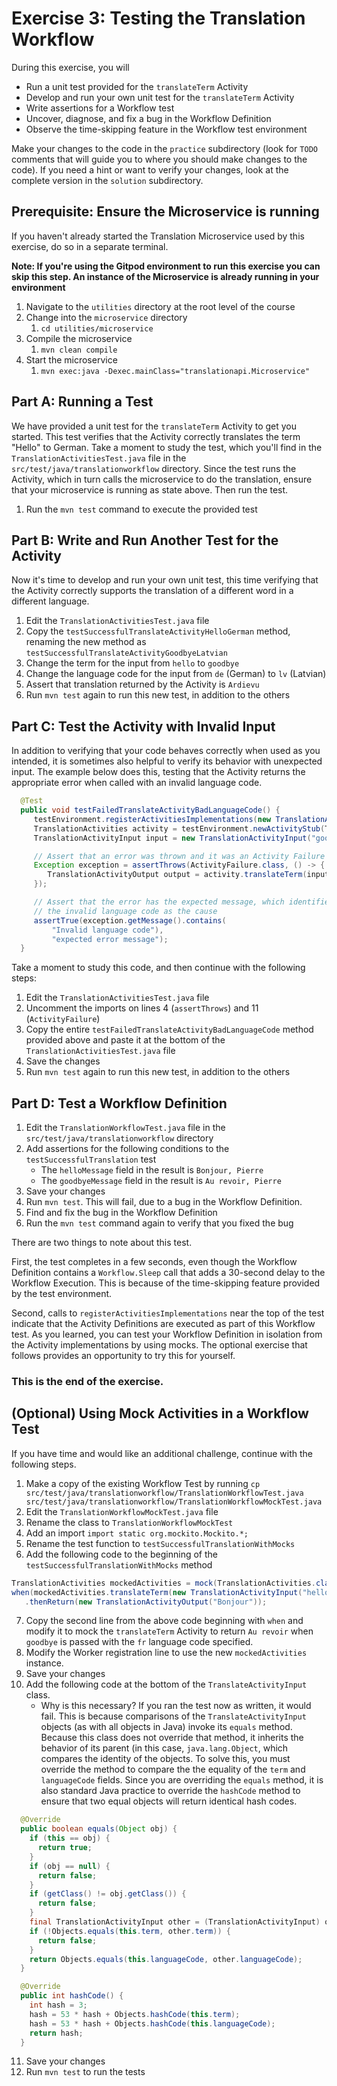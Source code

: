 # Exercise 3: Testing the Translation Workflow

During this exercise, you will

- Run a unit test provided for the `translateTerm` Activity
- Develop and run your own unit test for the `translateTerm` Activity
- Write assertions for a Workflow test
- Uncover, diagnose, and fix a bug in the Workflow Definition
- Observe the time-skipping feature in the Workflow test environment

Make your changes to the code in the `practice` subdirectory (look for
`TODO` comments that will guide you to where you should make changes to
the code). If you need a hint or want to verify your changes, look at
the complete version in the `solution` subdirectory.

## Prerequisite: Ensure the Microservice is running

If you haven't already started the Translation Microservice used by this exercise,
do so in a separate terminal.

**Note: If you're using the Gitpod environment to run this exercise you can
skip this step. An instance of the Microservice is already running in your
environment**

1. Navigate to the `utilities` directory at the root level of the course
2. Change into the `microservice` directory
   1. `cd utilities/microservice`
3. Compile the microservice
   1. `mvn clean compile`
4. Start the microservice
   1. `mvn exec:java -Dexec.mainClass="translationapi.Microservice"`

## Part A: Running a Test

We have provided a unit test for the `translateTerm` Activity
to get you started. This test verifies that the Activity correctly
translates the term "Hello" to German. Take a moment to study the
test, which you'll find in the `TranslationActivitiesTest.java` file in the
`src/test/java/translationworkflow` directory. Since the test runs the
Activity, which in turn calls the microservice to do the translation, ensure
that your microservice is running as state above. Then run the test.

1. Run the `mvn test` command to execute the provided test

## Part B: Write and Run Another Test for the Activity

Now it's time to develop and run your own unit test, this time
verifying that the Activity correctly supports the translation
of a different word in a different language.

1. Edit the `TranslationActivitiesTest.java` file
2. Copy the `testSuccessfulTranslateActivityHelloGerman` method,
   renaming the new method as `testSuccessfulTranslateActivityGoodbyeLatvian`
3. Change the term for the input from `hello` to `goodbye`
4. Change the language code for the input from `de` (German) to `lv` (Latvian)
5. Assert that translation returned by the Activity is `Ardievu`
6. Run `mvn test` again to run this new test, in addition to the others

## Part C: Test the Activity with Invalid Input

In addition to verifying that your code behaves correctly when used as
you intended, it is sometimes also helpful to verify its behavior with
unexpected input. The example below does this, testing that the Activity
returns the appropriate error when called with an invalid language code.

```java
  @Test
  public void testFailedTranslateActivityBadLanguageCode() {
     testEnvironment.registerActivitiesImplementations(new TranslationActivitiesImpl());
     TranslationActivities activity = testEnvironment.newActivityStub(TranslationActivities.class);
     TranslationActivityInput input = new TranslationActivityInput("goodbye", "xq");

     // Assert that an error was thrown and it was an Activity Failure
     Exception exception = assertThrows(ActivityFailure.class, () -> {
        TranslationActivityOutput output = activity.translateTerm(input);
     });

     // Assert that the error has the expected message, which identifies
     // the invalid language code as the cause
     assertTrue(exception.getMessage().contains(
         "Invalid language code"),
         "expected error message");
  }
```

Take a moment to study this code, and then continue with the
following steps:

1. Edit the `TranslationActivitiesTest.java` file
2. Uncomment the imports on lines 4 (`assertThrows`) and 11 (`ActivityFailure`)
3. Copy the entire `testFailedTranslateActivityBadLanguageCode` method
   provided above and paste it at the bottom of the `TranslationActivitiesTest.java` file
4. Save the changes
5. Run `mvn test` again to run this new test, in addition to the others

## Part D: Test a Workflow Definition

1. Edit the `TranslationWorkflowTest.java` file in the
   `src/test/java/translationworkflow` directory
2. Add assertions for the following conditions to the `testSuccessfulTranslation` test
   - The `helloMessage` field in the result is `Bonjour, Pierre`
   - The `goodbyeMessage` field in the result is `Au revoir, Pierre`
3. Save your changes
4. Run `mvn test`. This will fail, due to a bug in the Workflow Definition.
5. Find and fix the bug in the Workflow Definition
6. Run the `mvn test` command again to verify that you fixed the bug

There are two things to note about this test.

First, the test completes in a few seconds, even though the Workflow
Definition contains a `Workflow.Sleep` call that adds a 30-second delay
to the Workflow Execution. This is because of the time-skipping feature
provided by the test environment.

Second, calls to `registerActivitiesImplementations` near the top of the test indicate
that the Activity Definitions are executed as part of this Workflow
test. As you learned, you can test your Workflow Definition in isolation
from the Activity implementations by using mocks. The optional exercise
that follows provides an opportunity to try this for yourself.

### This is the end of the exercise.

## (Optional) Using Mock Activities in a Workflow Test

If you have time and would like an additional challenge,
continue with the following steps.

1. Make a copy of the existing Workflow Test by running
   `cp src/test/java/translationworkflow/TranslationWorkflowTest.java src/test/java/translationworkflow/TranslationWorkflowMockTest.java`
2. Edit the `TranslationWorkflowMockTest.java` file
3. Rename the class to `TranslationWorkflowMockTest`
4. Add an import `import static org.mockito.Mockito.*;`
5. Rename the test function to `testSuccessfulTranslationWithMocks`
6. Add the following code to the beginning of the `testSuccessfulTranslationWithMocks` method

```java
TranslationActivities mockedActivities = mock(TranslationActivities.class, withSettings().withoutAnnotations());
when(mockedActivities.translateTerm(new TranslationActivityInput("hello", "fr")))
   .thenReturn(new TranslationActivityOutput("Bonjour"));
```

7. Copy the second line from the above code beginning with `when` and modify it
   to mock the `translateTerm` Activity to return `Au revoir` when `goodbye` is passed
   with the `fr` language code specified.
8. Modify the Worker registration line to use the new `mockedActivities` instance.
9. Save your changes
10. Add the following code at the bottom of the `TranslateActivityInput` class.
    - Why is this necessary? If you ran the test now as written, it would fail.
      This is because comparisons of the `TranslateActivityInput` objects (as
      with all objects in Java) invoke its `equals` method. Because this class
      does not override that method, it inherits the behavior of its parent
      (in this case, `java.lang.Object`, which compares the identity of the
      objects. To solve this, you must override the method to compare the
      the equality of the `term` and `languageCode` fields. Since you are
      overriding the `equals` method, it is also standard Java practice to
      override the `hashCode` method to ensure that two equal objects will
      return identical hash codes.

```java
  @Override
  public boolean equals(Object obj) {
    if (this == obj) {
      return true;
    }
    if (obj == null) {
      return false;
    }
    if (getClass() != obj.getClass()) {
      return false;
    }
    final TranslationActivityInput other = (TranslationActivityInput) obj;
    if (!Objects.equals(this.term, other.term)) {
      return false;
    }
    return Objects.equals(this.languageCode, other.languageCode);
  }

  @Override
  public int hashCode() {
    int hash = 3;
    hash = 53 * hash + Objects.hashCode(this.term);
    hash = 53 * hash + Objects.hashCode(this.languageCode);
    return hash;
  }
```

11. Save your changes
12. Run `mvn test` to run the tests
